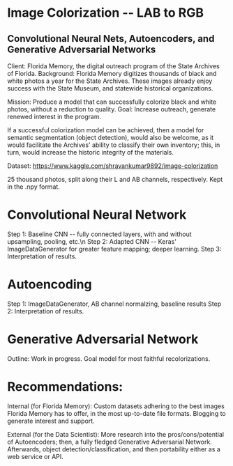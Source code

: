 
# Image Colorization -- LAB to RGB
## Convolutional Neural Nets, Autoencoders, and Generative Adversarial Networks

Client: Florida Memory, the digital outreach program of the State Archives of Florida.
Background: Florida Memory digitizes thousands of black and white photos a year for the State Archives. These images already enjoy success with the State Museum, and statewide historical organizations.

Mission: Produce a model that can successfully colorize black and white photos, without a reduction to quality.
Goal: Increase outreach, generate renewed interest in the program.

If a successful colorization model can be achieved, then a model for semantic segmentation (object detection), would also be welcome, as it would facilitate the Archives' ability to classify their own inventory; this, in turn, would increase the historic integrity of the materials.

Dataset: https://www.kaggle.com/shravankumar9892/image-colorization

25 thousand photos, split along their L and AB channels, respectively. Kept in the .npy format.

# Convolutional Neural Network

Step 1: Baseline CNN -- fully connected layers, with and without upsampling, pooling, etc.\n
Step 2: Adapted CNN -- Keras' ImageDataGenerator for greater feature mapping; deeper learning.
Step 3: Interpretation of results.

# Autoencoding

Step 1: ImageDataGenerator, AB channel normalzing, baseline results
Step 2: Interpretation of results.

# Generative Adversarial Network

Outline: Work in progress. Goal model for most faithful recolorizations.

# Recommendations:

Internal (for Florida Memory): Custom datasets adhering to the best images Florida Memory has to offer, in the most up-to-date file formats. Blogging to generate interest and support.

External (for the Data Scientist): More research into the pros/cons/potential of Autoencoders; then, a fully fledged Generative Adversarial Network. Afterwards, object detection/classification, and then portability either as a web service or API.

